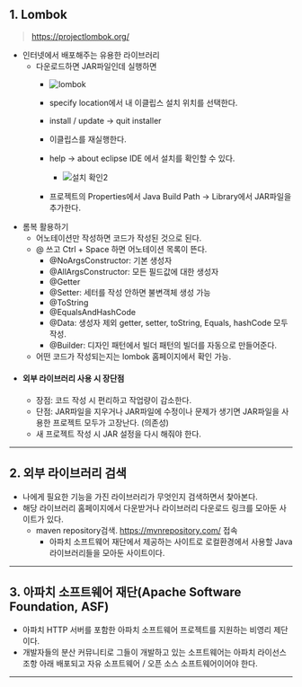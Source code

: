 ## 1. Lombok
>https://projectlombok.org/
- 인터넷에서 배포해주는 유용한 라이브러리
	- 다운로드하면 JAR파일인데 실행하면
		- ![lombok](https://github.com/user-attachments/assets/331e09ed-fdc4-44b9-8e2d-4163a1f21991)

		- specify location에서 내 이클립스 설치 위치를 선택한다.
		- install / update -> quit installer
		- 이클립스를 재실행한다.
		- help -> about eclipse IDE 에서 설치를 확인할 수 있다.
			- ![설치 확인2](https://github.com/user-attachments/assets/a608efa2-286c-4abc-8592-59a305465d61)

		- 프로젝트의 Properties에서 Java Build Path -> Library에서 JAR파일을 추가한다.
- 롬복 활용하기
	- 어노테이션만 작성하면 코드가 작성된 것으로 된다.
	- @ 쓰고 Ctrl + Space 하면 어노테이션 목록이 뜬다.
		- @NoArgsConstructor: 기본 생성자
		- @AllArgsConstructor: 모든 필드값에 대한 생성자
		- @Getter
		- @Setter: 세터를 작성 안하면 불변객체 생성 가능
		- @ToString
		- @EqualsAndHashCode
		- @Data: 생성자 제외 getter, setter, toString, Equals, hashCode 모두 작성. 
		- @Builder: 디자인 패턴에서 빌더 패턴의 빌더를 자동으로 만들어준다.
	- 어떤 코드가 작성되는지는 lombok 홈페이지에서 확인 가능.
- #### 외부 라이브러리 사용 시 장단점
	- 장점: 코드 작성 시 편리하고 작업량이 감소한다.
	- 단점: JAR파일을 지우거나 JAR파일에 수정이나 문제가 생기면 JAR파일을 사용한 프로젝트 모두가 고장난다. (의존성)
	- 새 프로젝트 작성 시 JAR 설정을 다시 해줘야 한다.

---
## 2. 외부 라이브러리 검색
- 나에게 필요한 기능을 가진 라이브러리가 무엇인지 검색하면서 찾아본다.
- 해당 라이브러리 홈페이지에서 다운받거나 라이브러리 다운로드 링크를 모아둔 사이트가 있다.
	- maven repository검색. https://mvnrepository.com/ 접속
		- 아파치 소프트웨어 재단에서 제공하는 사이트로 로컬환경에서 사용할 Java 라이브러리들을 모아둔 사이트이다.

---
## 3. 아파치 소프트웨어 재단(Apache Software Foundation, ASF)
- 아파치 HTTP 서버를 포함한 아파치 소프트웨어 프로젝트를 지원하는 비영리 제단이다.
- 개발자들의 분산 커뮤니티로 그들이 개발하고 있는 소프트웨어는 아파치 라이선스 조항 아래 배포되고 자유 소프트웨어 / 오픈 소스 소프트웨어이어야 한다.

---






